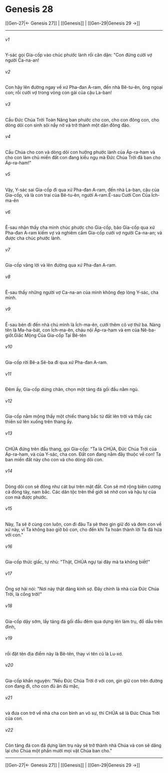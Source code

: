 # Genesis 28

[[Gen-27|← Genesis 27]] | [[Genesis]] | [[Gen-29|Genesis 29 →]]
***



###### v1 
Y-sác gọi Gia-cốp vào chúc phước lành rồi căn dặn: "Con đừng cưới vợ người Ca-na-an! 

###### v2 
Con hãy lên đường ngay về xứ Pha-đan A-ram, đến nhà Bê-tu-ên, ông ngoại con; rồi cưới vợ trong vòng con gái của cậu La-ban! 

###### v3 
Cầu Đức Chúa Trời Toàn Năng ban phước cho con, cho con đông con, cho dòng dõi con sinh sôi nẩy nở và trở thành một dân đông đảo. 

###### v4 
Cầu Chúa cho con và dòng dõi con hưởng phước lành của Áp-ra-ham và cho con làm chủ miền đất con đang kiều ngụ mà Đức Chúa Trời đã ban cho Áp-ra-ham!" 

###### v5 
Vậy, Y-sác sai Gia-cốp đi qua xứ Pha-đan A-ram, đến nhà La-ban, cậu của Gia-cốp, và là con trai của Bê-tu-ên, người A-ram.Ê-sau Cưới Con Của Ích-ma-ên 

###### v6 
Ê-sau nhận thấy cha mình chúc phước cho Gia-cốp, bảo Gia-cốp qua xứ Pha-đan A-ram kiếm vợ và nghiêm cấm Gia-cốp cưới vợ người Ca-na-an; và được cha chúc phước lành. 

###### v7 
Gia-cốp vâng lời và lên đường qua xứ Pha-đan A-ram. 

###### v8 
Ê-sau thấy những người vợ Ca-na-an của mình không đẹp lòng Y-sác, cha mình. 

###### v9 
Ê-sau bèn đi đến nhà chú mình là Ích-ma-ên, cưới thêm cô vợ thứ ba. Nàng tên là Ma-ha-bát, con Ích-ma-ên, cháu nội Áp-ra-ham và em của Nê-ba-giốt.Giấc Mộng Của Gia-cốp Tại Bê-tên 

###### v10 
Gia-cốp rời Bê-a Sê-ba đi qua xứ Pha-đan A-ram. 

###### v11 
Đêm ấy, Gia-cốp dừng chân, chọn một tảng đá gối đầu nằm ngủ. 

###### v12 
Gia-cốp nằm mộng thấy một chiếc thang bắc từ đất lên trời và thấy các thiên sứ lên xuống trên thang ấy. 

###### v13 
CHÚA đứng trên đầu thang, gọi Gia-cốp: "Ta là CHÚA, Đức Chúa Trời của Áp-ra-ham, và của Y-sác, cha con. Đất con đang nằm đây thuộc về con! Ta ban miền đất này cho con và cho dòng dõi con. 

###### v14 
Dòng dõi con sẽ đông như cát bụi trên mặt đất. Con sẽ mở rộng biên cương cả đông tây, nam bắc. Các dân tộc trên thế giới sẽ nhờ con và hậu tự của con mà được phước. 

###### v15 
Này, Ta sẽ ở cùng con luôn, con đi đâu Ta sẽ theo gìn giữ đó và đem con về xứ này, vì Ta không bao giờ bỏ con, cho đến khi Ta hoàn thành lời Ta đã hứa với con." 

###### v16 
Gia-cốp thức giấc, tự nhủ: "Thật, CHÚA ngự tại đây mà ta không biết!" 

###### v17 
Ông sợ hãi nói: "Nơi này thật đáng kính sợ. Đây chính là nhà của Đức Chúa Trời, là cổng trời!" 

###### v18 
Gia-cốp dậy sớm, lấy tảng đá gối đầu đêm qua dựng lên làm trụ, đổ dầu trên đỉnh, 

###### v19 
rồi đặt tên địa điểm này là Bê-tên, thay vì tên cũ là Lu-xơ. 

###### v20 
Gia-cốp khấn nguyện: "Nếu Đức Chúa Trời ở với con, gìn giữ con trên đường con đang đi, cho con đủ ăn đủ mặc, 

###### v21 
và đưa con trở về nhà cha con bình an vô sự, thì CHÚA sẽ là Đức Chúa Trời của con. 

###### v22 
Còn tảng đá con đã dựng làm trụ này sẽ trở thành nhà Chúa và con sẽ dâng lại cho Chúa một phần mười mọi vật Chúa ban cho."

***
[[Gen-27|← Genesis 27]] | [[Genesis]] | [[Gen-29|Genesis 29 →]]

